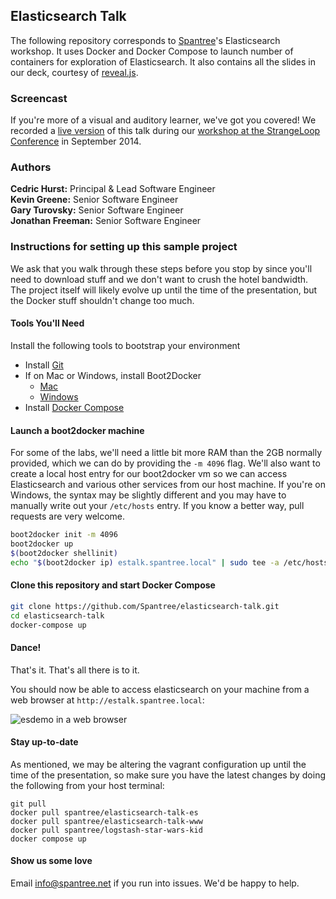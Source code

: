 ## Elasticsearch Talk

The following repository corresponds to [Spantree](http://www.spantree.net)'s Elasticsearch workshop. It uses Docker and Docker Compose to launch number of containers for exploration of Elasticsearch. It also contains all the slides in our deck, courtesy of [reveal.js](https://github.com/hakimel/reveal.js/).

### Screencast

If you're more of a visual and auditory learner, we've got you covered! We recorded a [live version](http://bit.ly/strangeloop-elasticsearch) of this talk during our [workshop at the StrangeLoop Conference](https://thestrangeloop.com/sessions/getting-started-with-elasticsearch) in September 2014.

### Authors

**Cedric Hurst:** Principal &amp; Lead Software Engineer<br/>
**Kevin Greene:** Senior Software Engineer<br/>
**Gary Turovsky:** Senior Software Engineer<br/>
**Jonathan Freeman:** Senior Software Engineer<br/>

### Instructions for setting up this sample project

We ask that you walk through these steps before you stop by since you'll need to download stuff
and we don't want to crush the hotel bandwidth.  The project itself will likely evolve up until
the time of the presentation, but the Docker stuff shouldn't change too much.

#### Tools You'll Need

Install the following tools to bootstrap your environment

* Install [Git](https://help.github.com/articles/set-up-git)
* If on Mac or Windows, install Boot2Docker
  * [Mac](https://docs.docker.com/installation/mac/)
  * [Windows](https://docs.docker.com/installation/windows/)
* Install [Docker Compose](https://docs.docker.com/compose/)

#### Launch a boot2docker machine

For some of the labs, we'll need a little bit more RAM than the 2GB normally provided, which we can do by providing the `-m 4096` flag. We'll also want to create a local host entry for our boot2docker vm so we can access Elasticsearch and various other services from our host machine. If you're on Windows, the syntax may be slightly different and you may have to manually write out your `/etc/hosts` entry. If you know a better way, pull requests are very welcome.

```bash
boot2docker init -m 4096
boot2docker up
$(boot2docker shellinit)
echo "$(boot2docker ip) estalk.spantree.local" | sudo tee -a /etc/hosts
```

#### Clone this repository and start Docker Compose

```bash
git clone https://github.com/Spantree/elasticsearch-talk.git
cd elasticsearch-talk
docker-compose up
```

#### Dance!

That's it.  That's all there is to it.

You should now be able to access elasticsearch on your machine from a web browser at `http://estalk.spantree.local`:

![esdemo in a web browser](images/esdemo-web-browser.gif)

#### Stay up-to-date

As mentioned, we may be altering the vagrant configuration up until the time of the presentation, so make sure you have 
the latest changes by doing the following from your host terminal:

```
git pull
docker pull spantree/elasticsearch-talk-es
docker pull spantree/elasticsearch-talk-www
docker pull spantree/logstash-star-wars-kid
docker compose up
```

#### Show us some love

Email info@spantree.net if you run into issues.  We'd be happy to help.
